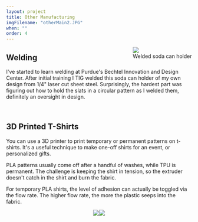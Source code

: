 ```yaml
---
layout: project
title: Other Manufacturing
imgFilename: "otherMain2.JPG"
when: ""
order: 4
---
```

<div class="imgCptnBox" style="float:right">
<img src="{{ "assets/images/otherMain2.JPG" | relative_url }}" class="articleImgMain">
<figcaption class="articleCaption">Welded soda can holder</figcaption>
</div>


## Welding

I've started to learn welding at Purdue's Bechtel Innovation and Design Center. After initial training I TIG welded this soda can holder of my own design from 1/4" laser cut sheet steel. Surprisingly, the hardest part was figuring out how to hold the slats in a circular pattern as I welded them, definitely an oversight in design.

<br>

## 3D Printed T-Shirts

You can use a 3D printer to print temporary or permanent patterns on t-shirts. It's a useful technique to make one-off shirts for an event, or personalized gifts.

PLA patterns usually come off after a handful of washes, while TPU is permanent. The challenge is keeping the shirt in tension, so the extruder doesn't catch in the shirt and burn the fabric.

For temporary PLA shirts, the level of adhesion can actually be toggled via the flow rate. The higher flow rate, the more the plastic seeps into the fabric.

<div style="display:flex;justify-content:center">
    <img src="{{ "assets/images/otherMain.JPG" | relative_url }}" class="articleImg" style="float:none">
    <img src="{{ "assets/images/ssgf.JPG" | relative_url }}" class="articleImg" style="float:none">
</div>
